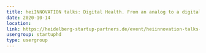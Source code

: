 ```yaml
---
title: heiINNOVATION talks: Digital Health. From an analog to a digital world
date: 2020-10-14
location: 
link: https://heidelberg-startup-partners.de/event/heiinnovation-talks-2020/2020-10-14/
usergroup: startuphd
type: usergroup
---
```

